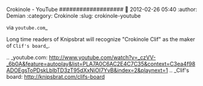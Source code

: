 Crokinole - YouTube
###################
:date: 2012-02-26 05:40
:author: Demian
:category: Crokinole
:slug: crokinole-youtube

via `youtube.com`_

Long time readers of Knipsbrat will recognize "Crokinole Clif" as the
maker of `Clif's board`_.

.. _youtube.com: http://www.youtube.com/watch?v=_czVV-_6b0A&feature=autoplay&list=PLA7A0C6AC2E4C7C35&context=C3ea4f98ADOEgsToPDskLbIbTD3zT95dXxNiOI7YvB&index=2&playnext=1
.. _Clif's board: http://knipsbrat.com/clifs-board
